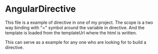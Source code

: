 AngularDirective
================

This file is a example of directive in one of my project. The scope is a two way binding with "=" symbol around the variable in directive. And the template is loaded from the templateUrl where the html is written.

This can serve as a example for any one who are looking for to build a directive.
